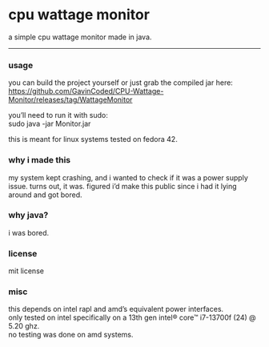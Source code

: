 # cpu wattage monitor  

a simple cpu wattage monitor made in java.

---

### usage  
you can build the project yourself or just grab the compiled jar here:  
https://github.com/GavinCoded/CPU-Wattage-Monitor/releases/tag/WattageMonitor  

you’ll need to run it with sudo:  
sudo java -jar Monitor.jar

this is meant for linux systems tested on fedora 42.

### why i made this  
my system kept crashing, and i wanted to check if it was a power supply issue. turns out, it was. figured i’d make this public since i had it lying around and got bored.

### why java?  
i was bored.

### license  
mit license

### misc  
this depends on intel rapl and amd’s equivalent power interfaces.  
only tested on intel specifically on a 13th gen intel® core™ i7-13700f (24) @ 5.20 ghz.  
no testing was done on amd systems.
